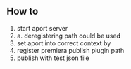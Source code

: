 ## How to
1. start aport server
1. a. deregistering path could be used [](http://localhost:4242/pipeline/deregister_plugin_path)
2. set aport into correct context by [](http://localhost:4242/pipeline/context?project=jakub_projectx&asset=shot02&task=rotopaint&app=premiera)
3. register premiera publish plugin path [](http://localhost:4242/pipeline/register_plugin_path?publish_path=C:/Users/hubert/CODE/pype-setup/repos/pype-config/pype/plugins/premiere/publish)
4. publish with test json file [](http://localhost:4242/pipeline/publish?json_data_path=C:/Users/hubert/CODE/pype-setup/repos/pype-config/pype/premiere/example_publish_reqst.json)
